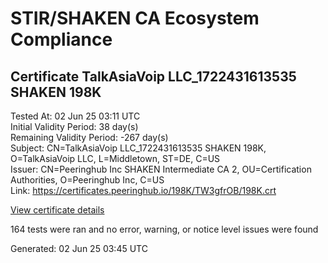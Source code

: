 # STIR/SHAKEN CA Ecosystem Compliance

## Certificate TalkAsiaVoip LLC_1722431613535 SHAKEN 198K

Tested At: 02 Jun 25 03:11 UTC\
Initial Validity Period: 38 day(s)\
Remaining Validity Period: -267 day(s)\
Subject: CN=TalkAsiaVoip LLC_1722431613535 SHAKEN 198K, O=TalkAsiaVoip LLC, L=Middletown, ST=DE, C=US\
Issuer: CN=Peeringhub Inc SHAKEN Intermediate CA 2, OU=Certification Authorities, O=Peeringhub Inc, C=US\
Link: https://certificates.peeringhub.io/198K/TW3gfrOB/198K.crt

[View certificate details](https://x509.io/?cert=MIIDNzCCAt2gAwIBAgIQZwKldSPIIQAiyhOHOAQxHjAKBggqhkjOPQQDAjB8MQswCQYDVQQGEwJVUzEXMBUGA1UECgwOUGVlcmluZ2h1YiBJbmMxIjAgBgNVBAsMGUNlcnRpZmljYXRpb24gQXV0aG9yaXRpZXMxMDAuBgNVBAMMJ1BlZXJpbmdodWIgSW5jIFNIQUtFTiBJbnRlcm1lZGlhdGUgQ0EgMjAeFw0yNDA3MzExMzEzMzNaFw0yNDA5MDcxMzEyNTZaMH8xCzAJBgNVBAYTAlVTMQswCQYDVQQIDAJERTETMBEGA1UEBwwKTWlkZGxldG93bjEZMBcGA1UECgwQVGFsa0FzaWFWb2lwIExMQzEzMDEGA1UEAwwqVGFsa0FzaWFWb2lwIExMQ18xNzIyNDMxNjEzNTM1IFNIQUtFTiAxOThLMFkwEwYHKoZIzj0CAQYIKoZIzj0DAQcDQgAE1wYow9W8pXNIjMta8ho9%2BB4BOeXtqW3MTpvCG10VMBD7c4vZw2quTKJbsm3nMATWYp20L73i46A%2FFgz2XCik%2B6OCATwwggE4MA4GA1UdDwEB%2FwQEAwIHgDAMBgNVHRMBAf8EAjAAMB0GA1UdDgQWBBQc1FQiEdiOsP5Dfy16tYLpBNPQIzAfBgNVHSMEGDAWgBSuoXNRiClXEcoMqfSxCm5OuEtNBzAXBgNVHSAEEDAOMAwGCmCGSAGG%2FwkBAQQwFgYIKwYBBQUHARoECjAIoAYWBDE5OEswgaYGA1UdHwSBnjCBmzCBmKA6oDiGNmh0dHBzOi8vYXV0aGVudGljYXRlLWFwaS5pY29uZWN0aXYuY29tL2Rvd25sb2FkL3YxL2NybKJapFgwVjEUMBIGA1UEBwwLQnJpZGdld2F0ZXIxCzAJBgNVBAgMAk5KMRMwEQYDVQQDDApTVEktUEEgQ1JMMQswCQYDVQQGEwJVUzEPMA0GA1UECgwGU1RJLVBBMAoGCCqGSM49BAMCA0gAMEUCIBpMxxXVsn%2BYpqi8f8kfJPwmwib3e8P2UCIXDj3deZEHAiEAkoT1RkWoNuC9F36%2B2Q33W9FNT7JpQsxOHczpVfDZ0Ss%3D)

164 tests were ran and no error, warning, or notice level issues were found


Generated: 02 Jun 25 03:45 UTC